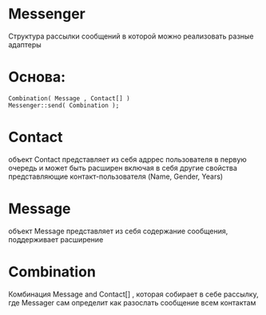 # Messenger
Структура рассылки сообщений в которой можно реализовать разные адаптеры

# Основа:
	Combination( Message , Contact[] )
	Messenger::send( Combination );
	
# Contact
	
объект Contact представляет из себя адррес пользователя в первую очередь и может быть 
расширен включая в себя другие свойства представляющие контакт-пользователя (Name, Gender, Years)

# Message
объект Message представляет из себя содержание сообщения, поддерживает расширение

# Combination
Комбинация Message and Contact[] , которая собирает в себе рассылку, где Messager сам определит как разослать сообщение всем контактам